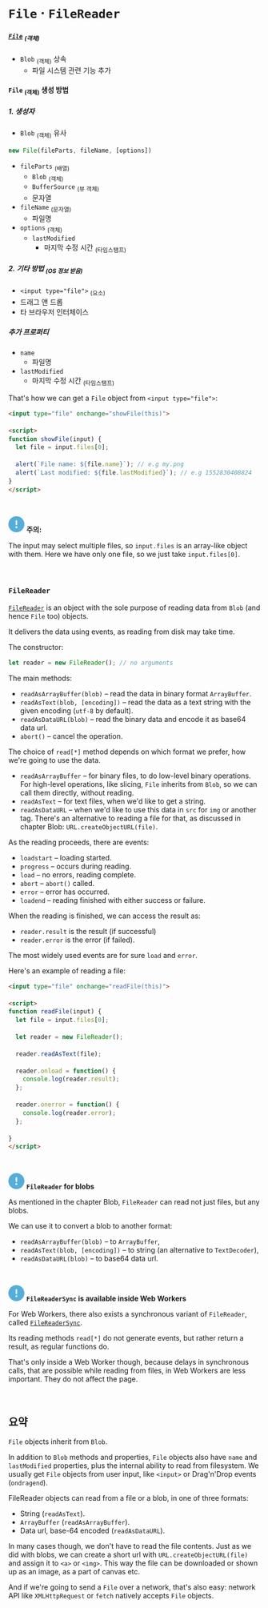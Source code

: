 `File` · `FileReader`
===================

##### [`File`](https://www.w3.org/TR/FileAPI/#dfn-file) <sub>(객체)</sub>
- `Blob` <sub>(객체)</sub> 상속
  - 파일 시스템 관련 기능 추가

#### `File` <sub>(객체)</sub> 생성 방법

##### 1. 생성자
- `Blob` <sub>(객체)</sub> 유사
```javascript
new File(fileParts, fileName, [options])
```
- `fileParts` <sub>(배열)</sub>
  - `Blob` <sub>(객체)</sub>
  - `BufferSource` <sub>(뷰 객체)</sub>
  - 문자열
- `fileName` <sub>(문자열)</sub>
  - 파일명
- `options` <sub>(객체)</sub>
  - `lastModified`
    - 마지막 수정 시간 <sub>(타임스탬프)</sub>

##### 2. 기타 방법 <sub>(OS 정보 받음)</sub>
- `<input type="file">` <sub>(요소)</sub>
- 드래그 앤 드롭
- 타 브라우저 인터체이스

##### 추가 프로퍼티
- `name`
  - 파일명
- `lastModified`
  - 마지막 수정 시간 <sub>(타임스탬프)</sub>

That's how we can get a `File` object from `<input type="file">`:
```html
<input type="file" onchange="showFile(this)">

<script>
function showFile(input) {
  let file = input.files[0];

  alert(`File name: ${file.name}`); // e.g my.png
  alert(`Last modified: ${file.lastModified}`); // e.g 1552830408824
}
</script>
```

<br />

<img src="../../images/commons/icons/circle-exclamation-solid.svg" /> **주의:**

The input may select multiple files, so `input.files` is an array-like object with them. Here we have only one file, so we just take `input.files[0]`.

<br />

### `FileReader`
[`FileReader`](https://www.w3.org/TR/FileAPI/#dfn-filereader) is an object with the sole purpose of reading data from `Blob` (and hence `File` too) objects.

It delivers the data using events, as reading from disk may take time.

The constructor:
```javascript
let reader = new FileReader(); // no arguments
```

The main methods:
- `readAsArrayBuffer(blob)` – read the data in binary format `ArrayBuffer`.
- `readAsText(blob, [encoding])` – read the data as a text string with the given encoding (`utf-8` by default).
- `readAsDataURL(blob)` – read the binary data and encode it as base64 data url.
- `abort()` – cancel the operation.

The choice of `read[*]` method depends on which format we prefer, how we're going to use the data.
- `readAsArrayBuffer` – for binary files, to do low-level binary operations. For high-level operations, like slicing, `File` inherits from `Blob`, so we can call them directly, without reading.
- `readAsText` – for text files, when we'd like to get a string.
- `readAsDataURL` – when we'd like to use this data in `src` for `img` or another tag. There's an alternative to reading a file for that, as discussed in chapter Blob: `URL.createObjectURL(file)`.

As the reading proceeds, there are events:
- `loadstart` – loading started.
- `progress` – occurs during reading.
- `load` – no errors, reading complete.
- `abort` – `abort()` called.
- `error` – error has occurred.
- `loadend` – reading finished with either success or failure.

When the reading is finished, we can access the result as:
- `reader.result` is the result (if successful)
- `reader.error` is the error (if failed).

The most widely used events are for sure `load` and `error`.

Here's an example of reading a file:
```html
<input type="file" onchange="readFile(this)">

<script>
function readFile(input) {
  let file = input.files[0];

  let reader = new FileReader();

  reader.readAsText(file);

  reader.onload = function() {
    console.log(reader.result);
  };

  reader.onerror = function() {
    console.log(reader.error);
  };

}
</script>
```

<br />

<img src="../../images/commons/icons/circle-exclamation-solid.svg" /> **`FileReader` for blobs**

As mentioned in the chapter Blob, `FileReader` can read not just files, but any blobs.

We can use it to convert a blob to another format:
- `readAsArrayBuffer(blob)` – to `ArrayBuffer`,
- `readAsText(blob, [encoding])` – to string (an alternative to `TextDecoder`),
- `readAsDataURL(blob)` – to base64 data url.

<br />

<img src="../../images/commons/icons/circle-exclamation-solid.svg" /> **`FileReaderSync` is available inside Web Workers**

For Web Workers, there also exists a synchronous variant of `FileReader`, called [`FileReaderSync`](https://www.w3.org/TR/FileAPI/#FileReaderSync).

Its reading methods `read[*]` do not generate events, but rather return a result, as regular functions do.

That's only inside a Web Worker though, because delays in synchronous calls, that are possible while reading from files, in Web Workers are less important. They do not affect the page.

<br />

## 요약
`File` objects inherit from `Blob`.

In addition to `Blob` methods and properties, `File` objects also have `name` and `lastModified` properties, plus the internal ability to read from filesystem. We usually get `File` objects from user input, like `<input>` or Drag'n'Drop events (`ondragend`).

FileReader objects can read from a file or a blob, in one of three formats:
- String (`readAsText`).
- `ArrayBuffer` (`readAsArrayBuffer`).
- Data url, base-64 encoded (`readAsDataURL`).

In many cases though, we don't have to read the file contents. Just as we did with blobs, we can create a short url with `URL.createObjectURL(file) `and assign it to `<a>` or `<img>`. This way the file can be downloaded or shown up as an image, as a part of canvas etc.

And if we're going to send a `File` over a network, that's also easy: network API like `XMLHttpRequest` or `fetch` natively accepts `File` objects.
